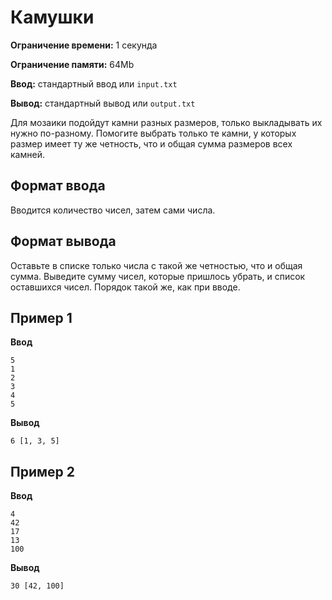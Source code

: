 # Камушки

**Ограничение времени:** 1 секунда

**Ограничение памяти:** 64Mb

**Ввод:** стандартный ввод или `input.txt`

**Вывод:** стандартный вывод или `output.txt`

Для мозаики подойдут камни разных размеров, только выкладывать их нужно по-разному. Помогите выбрать только те камни, у которых размер имеет ту же четность, что и общая сумма размеров всех камней.

## Формат ввода

Вводится количество чисел, затем сами числа.

## Формат вывода

Оставьте в списке только числа с такой же четностью, что и общая сумма. Выведите сумму чисел, которые пришлось убрать, и список оставшихся чисел. Порядок такой же, как при вводе.

## Пример 1

**Ввод**
```
5
1
2
3
4
5
```

**Вывод**
```
6 [1, 3, 5]
```

## Пример 2

**Ввод**
```
4
42
17
13
100
```

**Вывод**
```
30 [42, 100]